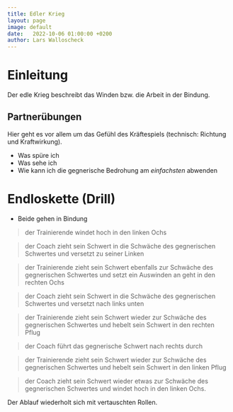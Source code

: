 ```yaml
---
title: Edler Krieg
layout: page
image: default
date:   2022-10-06 01:00:00 +0200
author: Lars Walloscheck
---
```


# Einleitung
Der edle Krieg beschreibt das Winden bzw. die Arbeit in der Bindung.

## Partnerübungen
Hier geht es vor allem um das Gefühl des Kräftespiels (technisch: Richtung und Kraftwirkung).
- Was spüre ich
- Was sehe ich
- Wie kann ich die gegnerische Bedrohung am _einfachsten_ abwenden

# Endloskette (Drill)
- Beide gehen in Bindung

> der Trainierende windet hoch in den linken Ochs

<blockquote class="rightalign">
<p>der Coach zieht sein Schwert in die Schwäche des gegnerischen Schwertes und versetzt zu seiner Linken</p>
</blockquote>

>der Trainierende zieht sein Schwert ebenfalls zur Schwäche des gegnerischen Schwertes und setzt ein Auswinden an geht in den rechten Ochs

<blockquote class="rightalign">
<p>der Coach zieht sein Schwert in die Schwäche des gegnerischen Schwertes und versetzt nach links unten</p>
</blockquote>

>der Trainierende zieht sein Schwert wieder zur Schwäche des gegnerischen Schwertes und hebelt sein Schwert in den rechten Pflug

<blockquote class="rightalign">
<p>der Coach führt das gegnerische Schwert nach rechts durch</p>
</blockquote>

>der Trainierende zieht sein Schwert wieder zur Schwäche des gegnerischen Schwertes und hebelt sein Schwert in den linken Pflug

<blockquote class="rightalign">
<p>der Coach zieht sein Schwert wieder etwas zur Schwäche des gegnerischen Schwertes und windet hoch in den linken Ochs.</p>
</blockquote>

Der Ablauf wiederholt sich mit vertauschten Rollen.



